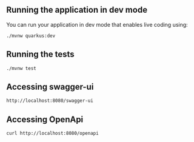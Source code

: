 ## Running the application in dev mode

You can run your application in dev mode that enables live coding using:

```
./mvnw quarkus:dev
```

## Running the tests

```
./mvnw test
```

## Accessing swagger-ui

```
http://localhost:8080/swagger-ui
```

## Accessing OpenApi

```
curl http://localhost:8080/openapi
```
